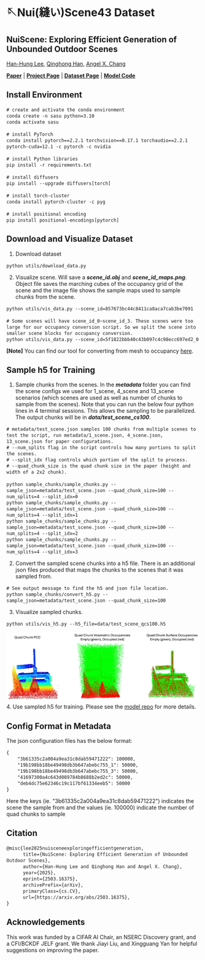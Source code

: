 # 🪡Nui(縫い)Scene43 Dataset

## NuiScene: Exploring Efficient Generation of Unbounded Outdoor Scenes

[Han-Hung Lee](https://hanhung.github.io/), [Qinghong Han](https://sulley.cc/), [Angel X. Chang](https://angelxuanchang.github.io/)

**[Paper](https://arxiv.org/abs/2503.16375)** | **[Project Page](https://3dlg-hcvc.github.io/NuiScene/)** | **[Dataset Page](https://3dlg-hcvc.github.io/NuiScene43-Dataset/)** | **[Model Code](https://github.com/3dlg-hcvc/NuiScene)**

## Install Environment

```
# create and activate the conda environment
conda create -n sasu python=3.10
conda activate sasu

# install PyTorch
conda install pytorch==2.2.1 torchvision==0.17.1 torchaudio==2.2.1 pytorch-cuda=12.1 -c pytorch -c nvidia

# install Python libraries
pip install -r requirements.txt

# install diffusers
pip install --upgrade diffusers[torch]

# install torch-cluster
conda install pytorch-cluster -c pyg

# install positional encoding
pip install positional-encodings[pytorch]
```

## Download and Visualize Dataset

1. Download dataset
```
python utils/download_data.py
```
2. Visualize scene. Will save a ***scene_id.obj*** and ***scene_id_maps.png***. Object file saves the marching cubes of the occupancy grid of the scene and the image file shows the sample maps used to sample chunks from the scene.
```
python utils/vis_data.py --scene_id=857673bc44c8411ca8aca7cab3be7091

# Some scenes will have scene_id_0~scene_id_3. These scenes were too large for our occupancy conversion script. So we split the scene into smaller scene blocks for occupancy conversion.
python utils/vis_data.py --scene_id=5f1822bbb40c43b097c4c98ecc697ed2_0
```

**[Note]** You can find our tool for converting from mesh to occupancy [here](https://github.com/hanhung/taichi_mesh2sdf).

## Sample h5 for Training

1. Sample chunks from the scenes. In the ***metadata*** folder you can find the scene configs we used for 1_scene, 4_scene and 13_scene scenarios (which scenes are used as well as number of chunks to sample from the scenes). Note that you can run the below four python lines in 4 terminal sessions. This allows the sampling to be parallelized. The output chunks will be in ***data/test_scene_cs100***.
```
# metadata/test_scene.json samples 100 chunks from multiple scenes to test the script, run metadata/1_scene.json, 4_scene.json, 13_scene.json for paper configurations.
# --num_splits flag in the script controls how many portions to split the scenes.
# --split_idx flag controls which portion of the split to process.
# --quad_chunk_size is the quad chunk size in the paper (height and width of a 2x2 chunk).

python sample_chunks/sample_chunks.py --sample_json=metadata/test_scene.json --quad_chunk_size=100 --num_splits=4 --split_idx=0
python sample_chunks/sample_chunks.py --sample_json=metadata/test_scene.json --quad_chunk_size=100 --num_splits=4 --split_idx=1
python sample_chunks/sample_chunks.py --sample_json=metadata/test_scene.json --quad_chunk_size=100 --num_splits=4 --split_idx=2
python sample_chunks/sample_chunks.py --sample_json=metadata/test_scene.json --quad_chunk_size=100 --num_splits=4 --split_idx=3
```
2. Convert the sampled scene chunks into a h5 file. There is an additional json files produced that maps the chunks to the scenes that it was sampled from.
```
# See output message to find the h5 and json file location.
python sample_chunks/convert_h5.py --sample_json=metadata/test_scene.json --quad_chunk_size=100
```
3. Visualize sampled chunks.
```
python utils/vis_h5.py --h5_file=data/test_scene_qcs100.h5
```
![Alt text](media/vis_chunk.jpg)
4. Use sampled h5 for training. Please see the [model repo](https://github.com/3dlg-hcvc/NuiScene?tab=readme-ov-file) for more details.

## Config Format in Metadata

The json configuration files has the below format:
```
{
    "3b61335c2a004a9ea31c8dab59471222": 100000,
    "19b198bb18be49498db3b647abebc755_1": 50000,
    "19b198bb18be49498db3b647abebc755_3": 50000,
    "41697300a4c643d089784b8688b2ed2c": 50000,
    "deb4dc75e62346c19c117bf61334eeb5": 50000
}
```
Here the keys (ie. "3b61335c2a004a9ea31c8dab59471222") indicates the scene the sample from and the values (ie. 100000) indicate the number of quad chunks to sample

## Citation

```
@misc{lee2025nuisceneexploringefficientgeneration,
      title={NuiScene: Exploring Efficient Generation of Unbounded Outdoor Scenes}, 
      author={Han-Hung Lee and Qinghong Han and Angel X. Chang},
      year={2025},
      eprint={2503.16375},
      archivePrefix={arXiv},
      primaryClass={cs.CV},
      url={https://arxiv.org/abs/2503.16375}, 
}
```

## Acknowledgements

This work was funded by a CIFAR AI Chair, an NSERC Discovery grant, and a CFI/BCKDF JELF grant. We thank Jiayi Liu, and Xingguang Yan for helpful suggestions on improving the paper.
